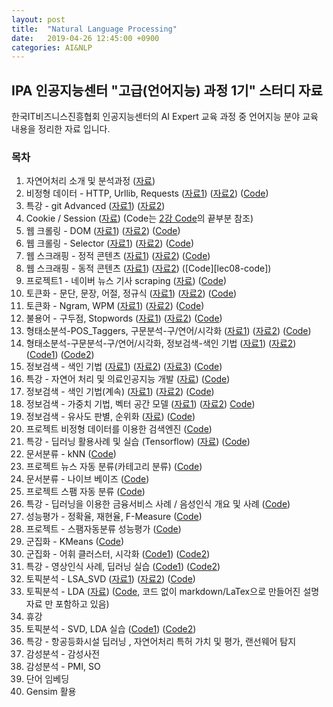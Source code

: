 ```yaml
---
layout: post
title:  "Natural Language Processing"
date:   2019-04-26 12:45:00 +0900
categories: AI&NLP
---
```


## IPA 인공지능센터 "고급(언어지능) 과정 1기" 스터디 자료

한국IT비즈니스진흥협회 인공지능센터의 AI Expert 교육 과정 중 언어지능 분야 교육 내용을 정리한 자료 입니다.

### 목차

1. 자연어처리 소개 및 분석과정 ([자료][lec01-doc])
1. 비정형 데이터 - HTTP, Urllib, Requests ([자료1][lec02-doc1]) ([자료2][lec02-doc2]) ([Code][lec02-code])
1. 특강 - git Advanced ([자료1][lec03-doc1]) ([자료2][lec03-doc2])
1. Cookie / Session ([자료][lec04-doc]) (Code는 [2강 Code][lec02-code]의 끝부분 참조)
1. 웹 크롤링 - DOM ([자료1][lec05-doc1]) ([자료2][lec05-doc2]) ([Code][lec05-code])
1. 웹 크롤링 - Selector ([자료1][lec06-doc1]) ([자료2][lec06-doc2]) ([Code][lec06-code])
1. 웹 스크래핑 - 정적 콘텐츠 ([자료1][lec07-doc1]) ([자료2][lec07-doc2]) ([Code][lec07-code])
1. 웹 스크래핑 - 동적 콘텐츠 ([자료1][lec08-doc1]) ([자료2][lec08-doc2]) ([Code][lec08-code])
1. 프로젝트1 - 네이버 뉴스 기사 scraping ([자료][lec09-doc]) ([Code][lec09-code])
1. 토큰화 - 문단, 문장, 어절, 정규식 ([자료1][lec10-doc1]) ([자료2][lec10-doc2]) ([Code][lec10-code])
1. 토큰화 - Ngram, WPM ([자료1][lec11-doc1]) ([자료2][lec11-doc2]) ([Code][lec11-code])
1. 불용어 - 구두점, Stopwords ([자료1][lec12-doc1]) ([자료2][lec12-doc2]) ([Code][lec12-code])
1. 형태소분석-POS_Taggers, 구문분석-구/연어/시각화 ([자료1][lec13-doc1]) ([자료2][lec13-doc2]) ([Code][lec13-code])
1. 형태소분석-구문분석-구/연어/시각화, 정보검색-색인 기법 ([자료1][lec14-doc1]) ([자료2][lec14-doc2]) ([Code1][lec14-code1]) ([Code2][lec14-code2])
1. 정보검색 - 색인 기법 ([자료1][lec15-doc1]) ([자료2][lec15-doc2]) ([자료3][lec15-doc3]) ([Code][lec15-code])
1. 특강 - 자연어 처리 및 의료인공지능 개발 ([자료][lec16-doc]) ([Code][lec16-code])
1. 정보검색 - 색인 기법(계속) ([자료1][lec17-doc1]) ([자료2][lec17-doc2]) ([Code][lec17-code])
1. 정보검색 - 가중치 기법, 벡터 공간 모델 ([자료1][lec18-doc1]) ([자료2][lec18-doc2]) [Code][lec18-code])
1. 정보검색 - 유사도 판별, 순위화 ([자료][lec19-doc]) ([Code][lec19-code])
1. 프로젝트 비정형 데이터를 이용한 검색엔진 ([Code][lec20-code])
1. 특강 - 딥러닝 활용사례 및 실습 (Tensorflow) ([자료][lec21-doc]) ([Code][lec21-code])
1. 문서분류 - kNN ([Code][lec22-code])
1. 프로젝트 뉴스 자동 분류(카테고리 분류) ([Code][lec23-code])
1. 문서분류 - 나이브 베이즈 ([Code][lec24-code])
1. 프로젝트 스팸 자동 분류 ([Code][lec25-code])
1. 특강 - 딥러닝을 이용한 금융서비스 사례 / 음성인식 개요 및 사례 ([Code][lec26-code])
1. 성능평가 - 정확율, 재현율, F-Measure ([Code][lec27-code])
1. 프로젝트 - 스팸자동분류 성능평가 ([Code][lec28-code])
1. 군집화 - KMeans ([Code][lec29-code])
1. 군집화 - 어휘 클러스터, 시각화 ([Code1][lec30-code1]) ([Code2][lec30-code2])
1. 특강 - 영상인식 사례, 딥러닝 실습 ([Code1][lec31-code1]) ([Code2][lec31-code2])
1. 토픽분석 - LSA_SVD ([자료1][lec32-doc1]) ([자료2][lec32-doc2]) ([Code][lec32-code])
1. 토픽분석 - LDA ([자료][lec33-doc]) ([Code][lec33-code], 코드 없이 markdown/LaTex으로 만들어진 설명자료 만 포함하고 있음)
1. 휴강
1. 토픽분석 - SVD, LDA 실습 ([Code1][lec35-code1]) ([Code2][lec35-code2])
1. 특강 - 항공등화시설 딥러닝 , 자연어처리 특허 가치 및 평가, 랜선웨어 탐지
1. 감성분석 - 감성사전
1. 감성분석 - PMI, SO
1. 단어 임베딩
1. Gensim 활용

[lec01-doc]: https://github.com/sungalex/nlp/blob/master/documents/01.NLP%20-%20자연어처리%20소개%20및%20분석과정.pdf
[lec02-doc1]: https://github.com/sungalex/nlp/blob/master/documents/02.HTTP%20-%20비정형%20데이터%20-%20HTTP_Urllib_Requests.pdf
[lec02-doc2]: https://github.com/sungalex/nlp/blob/master/documents/02.20190305(인공지능%20고급반).html
[lec02-code]: https://github.com/sungalex/nlp/blob/master/lecture02-HTTP.ipynb
[lec03-doc1]: https://github.com/sungalex/nlp/blob/master/documents/03.오픈소스개발방식_QA통합_git_advanced.pdf
[lec03-doc2]: https://github.com/sungalex/nlp/blob/master/documents/03.Git-training-v3.pdf
[lec04-doc]: https://github.com/sungalex/nlp/blob/master/documents/04.20190307(인공지능%20고급반)%20-%20cookie_session.html
[lec05-doc1]: https://github.com/sungalex/nlp/blob/master/documents/05.웹%20크롤링%20-%20DOM.pdf
[lec05-doc2]: https://github.com/sungalex/nlp/blob/master/documents/05.20190308(인공지능%20고급반).html
[lec05-code]: https://github.com/sungalex/nlp/blob/master/lecture05-DOM.ipynb
[lec06-doc1]: https://github.com/sungalex/nlp/blob/master/documents/06.Crawling.pdf
[lec06-doc2]: https://github.com/sungalex/nlp/blob/master/documents/06.20190311(인공지능%20고급반).html
[lec06-code]: https://github.com/sungalex/nlp/blob/master/lecture06-CSS_Selector_crawling.ipynb
[lec07-doc1]: .https://github.com/sungalex/nlp/blob/master/documents/07.Scraping.pdf
[lec07-doc2]: https://github.com/sungalex/nlp/blob/master/documents/07.20190312(인공지능%20고급반).html
[lec07-code]: https://github.com/sungalex/nlp/blob/master/lecture07-scraping.ipynb
[lec08-doc1]: https://github.com/sungalex/nlp/blob/master/documents/08.DHTML.pdf
[lec08-doc2]: https://github.com/sungalex/nlp/blob/master/documents/08.20190313(인공지능%20고급반).html
[lec08-dode]: https://github.com/sungalex/nlp/blob/master/lecture08-scraping-DHTML.ipynb
[lec09-doc]: https://github.com/sungalex/nlp/blob/master/documents/09.20190314(인공지능%20고급반).html
[lec09-code]: https://github.com/sungalex/nlp/blob/master/lecture09-project1-naver_news_scraping.ipynb
[lec10-doc1]: https://github.com/sungalex/nlp/blob/master/documents/10.Preprocessing1-토큰화-문장_어절.pdf
[lec10-doc2]: https://github.com/sungalex/nlp/blob/master/documents/10.20190315(인공지능%20고급반).html
[lec10-code]: https://github.com/sungalex/nlp/blob/master/lecture10-NLP개요_KoNLPy_NLTK.ipynb
[lec11-doc1]: https://github.com/sungalex/nlp/blob/master/documents/11.Preprocessing2-Ngram_WPM.pdf
[lec11-doc2]: https://github.com/sungalex/nlp/blob/master/documents/11.20190318(인공지능%20고급반).html
[lec11-code]: https://github.com/sungalex/nlp/blob/master/lecture11-NLTK_Text-Ngram-WPM-EmpiricalLaw.ipynb
[lec12-doc1]: https://github.com/sungalex/nlp/blob/master/documents/12.Normalization-불용어-Punctuation_stopwords.pdf
[lec12-doc2]: https://github.com/sungalex/nlp/blob/master/documents/12.20190319(인공지능%20고급반).html
[lec12-code]: https://github.com/sungalex/nlp/blob/master/lecture12-Text_Normalization.ipynb
[lec13-doc1]: https://github.com/sungalex/nlp/blob/master/documents/13.POS-Parse_Tree.pdf
[lec13-doc2]: https://github.com/sungalex/nlp/blob/master/documents/13.20190320(인공지능%20고급반).html
[lec13-code]: https://github.com/sungalex/nlp/blob/master/lecture13-형태소분석_POS_Taggers-구문분석_구_연어_시각화.ipynb
[lec14-doc1]: https://github.com/sungalex/nlp/blob/master/documents/14.20190321(인공지능%20고급반).html
[lec14-doc2]: https://github.com/sungalex/nlp/blob/master/documents/14.Introduction_to_Information_Retrieval.pdf
[lec14-code1]: https://github.com/sungalex/nlp/blob/master/lecture14-1-parser_wordcloud.ipynb
[lec14-code2]: https://github.com/sungalex/nlp/blob/master/lecture14-2-정보검색_색인기법.ipynb
[lec15-doc1]: https://github.com/sungalex/nlp/blob/master/documents/15-1.Search_Engine_Architecture.pdf
[lec15-doc2]: https://github.com/sungalex/nlp/blob/master/documents/15-2.Crawler_and_Text_Analysis.pdf
[lec15-doc3]: https://github.com/sungalex/nlp/blob/master/documents/15.20190322(인공지능%20고급반).html
[lec15-code]: https://github.com/sungalex/nlp/blob/master/lecture15-정보검색_색인기법(계속).ipynb
[lec16-doc]: https://github.com/sungalex/nlp/blob/master/documents/16.특강-자연어_처리_및_의료인공지능_개발.pdf
[lec16-code]: https://github.com/sungalex/nlp/blob/master/lecture16-특강-자연어_처리_및_의료인공지능_개발.ipynb
[lec17-doc1]: https://github.com/sungalex/nlp/blob/master/documents/17.Inverted_Index.pdf
[lec17-doc2]: https://github.com/sungalex/nlp/blob/master/documents/17.20190326(인공지능%20고급반).html
[lec17-code]: https://github.com/sungalex/nlp/blob/master/lecture17-정보검색_색인기법(계속).ipynb
[lec18-doc1]: https://github.com/sungalex/nlp/blob/master/documents/18.Boolean_and_Vector_Space_model.pdf
[lec18-doc2]: https://github.com/sungalex/nlp/blob/master/documents/18.20190327(인공지능%20고급반).html
[lec18-code]: https://github.com/sungalex/nlp/blob/master/lecture18-정보검색-벡터공간모델.ipynb
[lec19-doc]: https://github.com/sungalex/nlp/blob/master/documents/19.20190328(인공지능%20고급반).html
[lec19-code]: https://github.com/sungalex/nlp/blob/master/lecture19-정보검색-유사도판별-순위화.ipynb
[lec20-code]: https://github.com/sungalex/nlp/blob/master/lecture20-project2-Information_Retrieval_System.ipynb
[lec21-doc]: https://github.com/sungalex/nlp/blob/master/documents/21.인공지능특강_190401.pdf
[lec21-code]: https://github.com/sungalex/nlp/blob/master/lecture21-tensorflow_keras.ipynb
[lec22-code]: https://github.com/sungalex/nlp/blob/master/lecture22-classification_statistical_probabilistic.ipynb
[lec23-code]: https://github.com/sungalex/nlp/blob/master/lecture23-project3-Information_Retrieval-KNN_category_classification.ipynb
[lec24-code]: https://github.com/sungalex/nlp/blob/master/lecture24-Naive_Bayes_Classification.ipynb
[lec25-code]: https://github.com/sungalex/nlp/blob/master/lecture25-project4-spam-mail_classification.ipynb
[lec26-code]: https://github.com/sungalex/nlp/blob/master/lecture26-특강-금융_모델링_Use_Case-Fraud_Detection.ipynb
[lec27-code]: https://github.com/sungalex/nlp/blob/master/lecture27-Evaluation-정확도_재현율_F-Measure.ipynb
[lec28-code]: https://github.com/sungalex/nlp/blob/master/lecture28-project5-뉴스기사분류_성능평가.ipynb
[lec29-code]: https://github.com/sungalex/nlp/blob/master/lecture29-군집화_KMeans.ipynb
[lec30-code1]: https://github.com/sungalex/nlp/blob/master/lecture30-군집화-어휘_클러스터_시각화(29강_포함).ipynb
[lec30-code2]: https://github.com/sungalex/nlp/blob/master/lecture30-project6-뉴스데이터_클러스터_시각화.ipynb
[lec31-code1]: https://github.com/sungalex/nlp/blob/master/lecture31-케라스_창시자에게_배우는_딥러닝-2.1-a-first-look-at-a-neural-network.ipynb
[lec31-code2]: https://github.com/sungalex/nlp/blob/master/lecture31-케라스_창시자에게_배우는_딥러닝-5.1-introduction-to-convnets.ipynb
[lec32-doc1]: https://github.com/sungalex/nlp/blob/master/documents/32.Latent_Semantic_Indexing.pdf
[lec32-doc2]: https://github.com/sungalex/nlp/blob/master/documents/32.20190416(인공지능%20고급반).html
[lec32-code]: https://github.com/sungalex/nlp/blob/master/lecture32-토픽분석_LSA(Latent_Semantic_Analysis)-SVD(Singular_Value_Decomposition).ipynb
[lec33-doc]: https://github.com/sungalex/nlp/blob/master/documents/33.LDA.pdf
[lec33-code]: https://github.com/sungalex/nlp/blob/master/lecture33-토픽분석-LDA(Latent_Dirichlet_Allocation).ipynb
[lec35-code1]: https://github.com/sungalex/nlp/blob/master/lecture35-토픽분석_SVD_Exam.ipynb
[lec35-code2]: https://github.com/sungalex/nlp/blob/master/lecture35-LDA_Exam.ipynb
